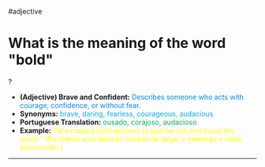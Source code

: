 #adjective

# What is the meaning of the word "bold"
?
* **(Adjective) Brave and Confident:** <span style="color:rgb(0, 132, 255)">Describes someone who acts with courage, confidence, or without fear.</span>  
* **Synonyms:** <span style="color:rgb(0, 176, 240)">brave, daring, fearless, courageous, audacious</span>  
* **Portuguese Translation:** <span style="color:rgb(0, 176, 80)">ousado, corajoso, audacioso</span>  
* **Example:** <span style="color:rgb(255, 255, 0)">"She made a bold decision to quit her job and travel the world." (Ela tomou uma decisão ousada de largar o emprego e viajar pelo mundo.)</span>  
---
<!--SR:!2025-06-06,bold,250-->
